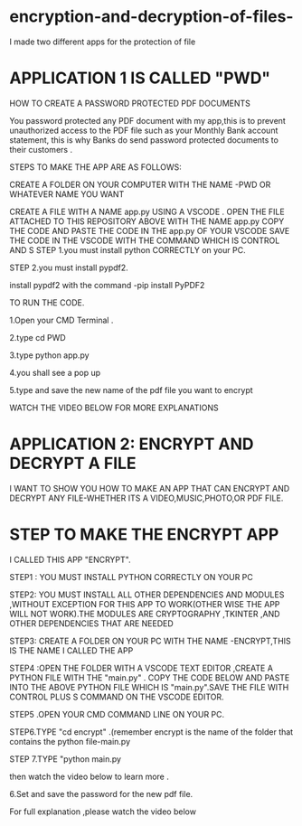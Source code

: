 # encryption-and-decryption-of-files-
I made two different apps for the protection of file
# APPLICATION 1 IS CALLED "PWD" 
HOW TO CREATE A PASSWORD PROTECTED PDF DOCUMENTS

You password protected any PDF document with my app,this is to prevent unauthorized access to the PDF file such as your Monthly Bank account statement, this is why Banks do send password protected documents to their customers .

STEPS TO MAKE THE APP ARE AS FOLLOWS:

CREATE A FOLDER ON YOUR COMPUTER WITH THE NAME -PWD OR WHATEVER NAME YOU WANT

CREATE A FILE WITH A NAME app.py USING A VSCODE .
OPEN THE FILE ATTACHED TO THIS REPOSITORY ABOVE WITH THE NAME app.py 
COPY THE CODE   AND PASTE THE CODE IN THE app.py OF YOUR VSCODE 
SAVE THE CODE IN THE VSCODE WITH THE COMMAND WHICH IS CONTROL AND S 
STEP 1.you must install python CORRECTLY on your PC.

STEP 2.you must install pypdf2.

install pypdf2 with the command -pip install PyPDF2

TO RUN THE CODE.

1.Open your CMD Terminal .

2.type cd PWD

3.type python app.py

4.you shall see a pop up

5.type and save the new name of the pdf file you want to encrypt

WATCH THE VIDEO BELOW FOR MORE EXPLANATIONS

# APPLICATION 2:  ENCRYPT AND DECRYPT A FILE

I WANT TO SHOW YOU HOW TO MAKE AN APP THAT CAN ENCRYPT AND DECRYPT ANY FILE-WHETHER ITS A VIDEO,MUSIC,PHOTO,OR PDF FILE.

# STEP TO MAKE THE ENCRYPT APP

I CALLED THIS APP "ENCRYPT".

STEP1 : YOU MUST INSTALL PYTHON CORRECTLY ON YOUR PC

STEP2: YOU MUST INSTALL ALL OTHER DEPENDENCIES AND MODULES ,WITHOUT EXCEPTION FOR THIS APP TO WORK(OTHER WISE THE APP WILL NOT WORK).THE MODULES ARE CRYPTOGRAPHY ,TKINTER ,AND OTHER DEPENDENCIES THAT ARE NEEDED

STEP3: CREATE A FOLDER ON YOUR PC WITH THE NAME -ENCRYPT,THIS IS THE NAME I CALLED THE APP

STEP4 :OPEN THE FOLDER WITH A VSCODE TEXT EDITOR ,CREATE A PYTHON FILE WITH THE "main.py" . COPY THE CODE BELOW AND PASTE INTO THE ABOVE PYTHON FILE WHICH IS "main.py".SAVE THE FILE WITH CONTROL PLUS S COMMAND ON THE VSCODE EDITOR.

STEP5 .OPEN YOUR CMD COMMAND LINE ON YOUR PC.

STEP6.TYPE "cd encrypt" .(remember encrypt is the name of the folder that contains the python file-main.py

STEP 7.TYPE "python main.py

then watch the video below to learn more .

6.Set and save the password for the new pdf file.

For full explanation ,please watch the video below



